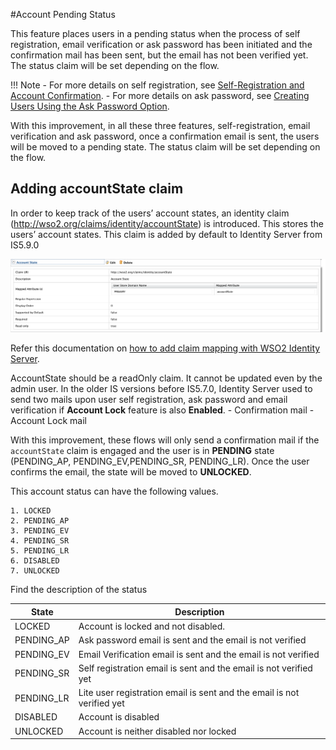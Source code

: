 #Account Pending Status

This feature places users in a pending status when the process of self registration, email verification 
or ask password has been initiated and the confirmation mail has been sent, but the email has not been verified yet. 
The status claim will be set depending on the flow. 

!!! Note
    - For more details on self registration, see [Self-Registration and Account Confirmation](../../learn/self-registration-and-account-confirmation). 
    - For more details on ask password, see [Creating Users Using the Ask Password Option](../../learn/creating-users-using-the-ask-password-option).
    
    
With this improvement, in all these three features, self-registration, email verification and ask password, once a 
confirmation email is sent, the users will be moved to a pending state. The status claim will be set depending on the flow.  

## Adding accountState claim
In order to keep track of the users’ account states, an identity claim (http://wso2.org/claims/identity/accountState) 
is introduced. This stores the users’ account states. This claim is added by default to Identity Server from IS5.9.0

![account-state-claim](../assets/img/learn/account-pending-state.png) 

Refer this documentation on [how to add claim mapping with WSO2 Identity Server](../../learn/adding-claim-mapping).

AccountState should be a readOnly claim. It cannot be updated even by the admin user.
In the older IS versions before IS5.7.0, Identity Server used to send two mails upon user self registration, ask password
 and email verification if  **Account Lock** feature is also **Enabled**. 
    - Confirmation mail
    - Account Lock mail

With this improvement, these flows will only send a confirmation mail if the `accountState` claim is engaged and the user is in 
**PENDING** state (PENDING_AP, PENDING_EV,PENDING_SR, PENDING_LR).
Once the user confirms the email, the state will be moved to **UNLOCKED**.
 
This account status can have the following values.

    1. LOCKED
    2. PENDING_AP
    3. PENDING_EV
    4. PENDING_SR
    5. PENDING_LR
    6. DISABLED
    7. UNLOCKED
 
Find the description of the status

| State                 | Description                                                       | 
| --------------------- | ------------------------------------------------------------      | 
| LOCKED                | Account is locked and not disabled.                               |
| PENDING_AP            | Ask password email is sent and the email is not verified          | 
| PENDING_EV            | Email Verification email is sent and the email is not verified    | 
| PENDING_SR            | Self registration email is sent and the email is not verified yet |
| PENDING_LR            | Lite user registration email is sent and the email is not verified yet|
| DISABLED              | Account is disabled                                               | 
| UNLOCKED              | Account is neither disabled nor locked                            |
